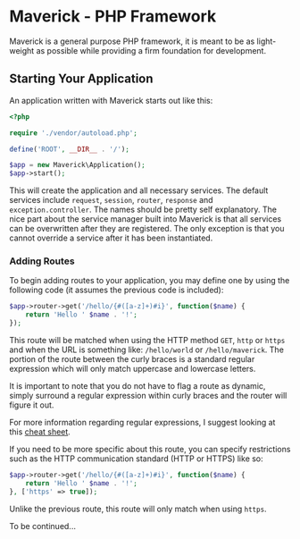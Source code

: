 # Maverick - PHP Framework
Maverick is a general purpose PHP framework, it is meant to be as light-weight as possible while providing a firm foundation for development.

## Starting Your Application
An application written with Maverick starts out like this:

```php
<?php

require './vendor/autoload.php';

define('ROOT', __DIR__ . '/');

$app = new Maverick\Application();
$app->start();
```

This will create the application and all necessary services. The default services include `request`, `session`, `router`, `response` and `exception.controller`. The names should be pretty self explanatory. The nice part about the service manager built into Maverick is that all services can be overwritten after they are registered. The only exception is that you cannot override a service after it has been instantiated.

### Adding Routes
To begin adding routes to your application, you may define one by using the following code (it assumes the previous code is included):

```php
$app->router->get('/hello/{#([a-z]+)#i}', function($name) {
    return 'Hello ' $name . '!';
});
```

This route will be matched when using the HTTP method `GET`, `http` or `https` and when the URL is something like: `/hello/world` or `/hello/maverick`. The portion of the route between the curly braces is a standard regular expression which will only match uppercase and lowercase letters.

It is important to note that you do not have to flag a route as dynamic, simply surround a regular expression within curly braces and the router will figure it out.

For more information regarding regular expressions, I suggest looking at this [cheat sheet](http://www.cheatography.com/davechild/cheat-sheets/regular-expressions/).

If you need to be more specific about this route, you can specify restrictions such as the HTTP communication standard (HTTP or HTTPS) like so:

```php
$app->router->get('/hello/{#([a-z]+)#i}', function($name) {
    return 'Hello ' $name . '!';
}, ['https' => true]);
```

Unlike the previous route, this route will only match when using `https`.

To be continued...
